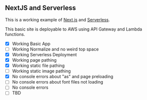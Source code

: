 ## NextJS and Serverless

This is a working example of [Next.js](https://nextjs.org) and [Serverless](https://serverless.com/).

This basic site is deployable to AWS using API Gateway and Lambda functions.

- [x] Working Basic App
- [ ] Working Normalize and no weird top space
- [x] Working Serverless Deployment
- [x] Working page pathing
- [x] Working static file pathing
- [ ] Working static image pathing
- [x] No console errors about "as" and page preloading
- [ ] No console errors about font files not loading
- [ ] No console errors
- [ ] TBD

